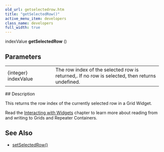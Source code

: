 ```yaml
---
old_url: getselectedrow.htm
title: "getSelectedRow()"
active_menu_item: developers
class_name: developers
full_width: true
---
```



indexValue **getSelectedRow** ()

## Parameters

<table>
<tr>
<td width="169">
{integer} indexValue

</td>
<td width="17">
</td>
<td width="694">
The row index of the selected row is returned,. If no row is selected, then returns undefined.

</td>
</tr>
</table>
## Description

This returns the row index of the currently selected row in a Grid Widget.

Read the [Interacting with Widgets](/developers/documentation/scripting-apis/client-scripting-overview/scripting-with-javascript/widget-reading-writing/) chapter to learn more about reading from and writing to Grids and Repeater Containers.

## See Also

 - [setSelectedRow()](/developers/documentation/scripting-apis/client-api/widget-object-functions/repeater-grid/setselectedrow)

